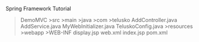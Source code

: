 Spring Framework Tutorial

>DemoMVC
	>src
		>main
		>java
			>com
			>telusko
				AddController.java
				AddService.java
				MyWebInitializer.java
				TeluskoConfig.java
		>resources
		>webapp
			>WEB-INF
				display.jsp
				web.xml
			index.jsp
	pom.xml